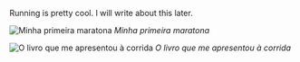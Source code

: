 Running is pretty cool. I will write about this later.


![Minha primeira maratona](/about_me/running/images/maratona_rio.jpeg)
*Minha primeira maratona*

![O livro que me apresentou à corrida](/about_me/running/images/autografo_drauzio.jpeg)
*O livro que me apresentou à corrida*
